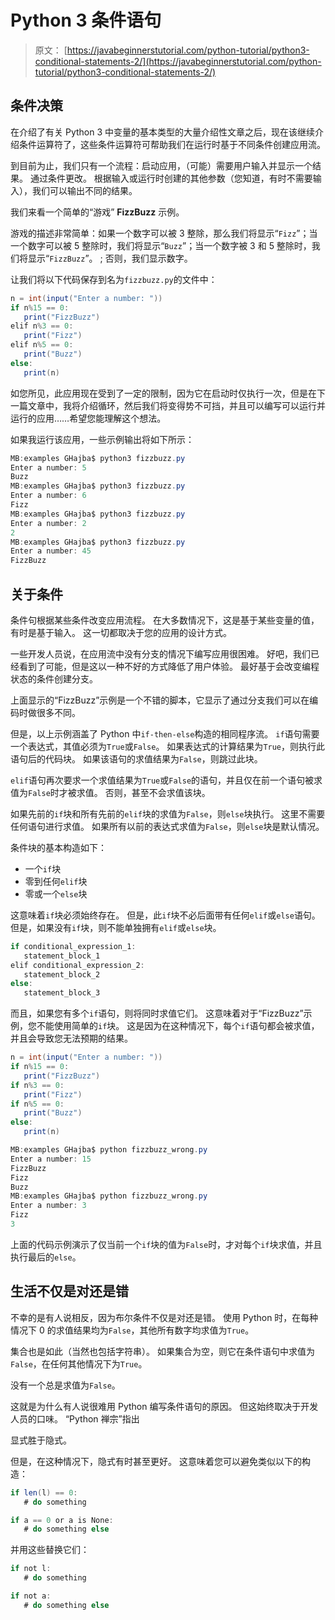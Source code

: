 # Python 3 条件语句

> 原文： [https://javabeginnerstutorial.com/python-tutorial/python3-conditional-statements-2/](https://javabeginnerstutorial.com/python-tutorial/python3-conditional-statements-2/)

## 条件决策

在介绍了有关 Python 3 中变量的基本类型的大量介绍性文章之后，现在该继续介绍条件运算符了，这些条件运算符可帮助我们在运行时基于不同条件创建应用流。

到目前为止，我们只有一个流程：启动应用，（可能）需要用户输入并显示一个结果。 通过条件更改。 根据输入或运行时创建的其他参数（您知道，有时不需要输入），我们可以输出不同的结果。

我们来看一个简单的“游戏” **FizzBu​​zz** 示例。

游戏的描述非常简单：如果一个数字可以被 3 整除，那么我们将显示“`Fizz`”；当一个数字可以被 5 整除时，我们将显示“`Buzz`”；当一个数字被 3 和 5 整除时，我们将显示“`FizzBu​​zz`”。 ; 否则，我们显示数字。

让我们将以下代码保存到名为`fizzbuzz.py`的文件中：

```java
n = int(input("Enter a number: "))
if n%15 == 0:
   print("FizzBuzz")
elif n%3 == 0:
   print("Fizz")
elif n%5 == 0:
   print("Buzz")
else:
   print(n)
```

如您所见，此应用现在受到了一定的限制，因为它在启动时仅执行一次，但是在下一篇文章中，我将介绍循环，然后我们将变得势不可挡，并且可以编写可以运行并运行的应用……希望您能理解这个想法。

如果我运行该应用，一些示例输出将如下所示：

```java
MB:examples GHajba$ python3 fizzbuzz.py
Enter a number: 5
Buzz
MB:examples GHajba$ python3 fizzbuzz.py
Enter a number: 6
Fizz
MB:examples GHajba$ python3 fizzbuzz.py
Enter a number: 2
2
MB:examples GHajba$ python3 fizzbuzz.py
Enter a number: 45
FizzBuzz
```

## 关于条件

条件句根据某些条件改变应用流程。 在大多数情况下，这是基于某些变量的值，有时是基于输入。 这一切都取决于您的应用的设计方式。

一些开发人员说，在应用流中没有分支的情况下编写应用很困难。 好吧，我们已经看到了可能，但是这以一种不好的方式降低了用户体验。 最好基于会改变编程状态的条件创建分支。

上面显示的“FizzBu​​zz”示例是一个不错的脚本，它显示了通过分支我们可以在编码时做很多不同。

但是，以上示例涵盖了 Python 中`if-then-else`构造的相同程序流。 `if`语句需要一个表达式，其值必须为`True`或`False`。 如果表达式的计算结果为`True`，则执行此语句后的代码块。 如果该语句的求值结果为`False`，则跳过此块。

`elif`语句再次要求一个求值结果为`True`或`False`的语句，并且仅在前一个语句被求值为`False`时才被求值。 否则，甚至不会求值该块。

如果先前的`if`块和所有先前的`elif`块的求值为`False`，则`else`块执行。 这里不需要任何语句进行求值。 如果所有以前的表达式求值为`False`，则`else`块是默认情况。

条件块的基本构造如下：

*   一个`if`块
*   零到任何`elif`块
*   零或一个`else`块

这意味着`if`块必须始终存在。 但是，此`if`块不必后面带有任何`elif`或`else`语句。 但是，如果没有`if`块，则不能单独拥有`elif`或`else`块。

```java
if conditional_expression_1:
   statement_block_1
elif conditional_expression_2:
   statement_block_2
else:
   statement_block_3
```

而且，如果您有多个`if`语句，则将同时求值它们。 这意味着对于“FizzBu​​zz”示例，您不能使用简单的`if`块。 这是因为在这种情况下，每个`if`语句都会被求值，并且会导致您无法预期的结果。

```java
n = int(input("Enter a number: "))
if n%15 == 0:
   print("FizzBuzz")
if n%3 == 0:
   print("Fizz")
if n%5 == 0:
   print("Buzz")
else:
   print(n)

MB:examples GHajba$ python fizzbuzz_wrong.py
Enter a number: 15
FizzBuzz
Fizz
Buzz
MB:examples GHajba$ python fizzbuzz_wrong.py
Enter a number: 3
Fizz
3
```

上面的代码示例演示了仅当前一个`if`块的值为`False`时，才对每个`if`块求值，并且执行最后的`else`。

## 生活不仅是对还是错

不幸的是有人说相反，因为布尔条件不仅是对还是错。 使用 Python 时，在每种情况下 0 的求值结果均为`False`，其他所有数字均求值为`True`。

集合也是如此（当然也包括字符串）。 如果集合为空，则它在条件语句中求值为`False`，在任何其他情况下为`True`。

没有一个总是求值为`False`。

这就是为什么有人说很难用 Python 编写条件语句的原因。 但这始终取决于开发人员的口味。 “Python 禅宗”指出

显式胜于隐式。

但是，在这种情况下，隐式有时甚至更好。 这意味着您可以避免类似以下的构造：

```java
if len(l) == 0:
   # do something

if a == 0 or a is None:
   # do something else
```

并用这些替换它们：

```java
if not l:
   # do something

if not a:
   # do something else
```

